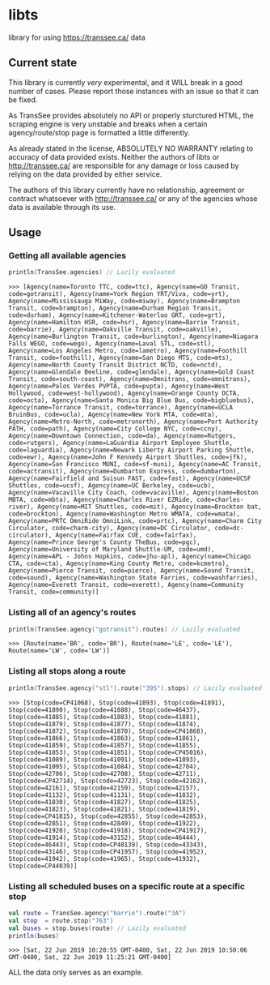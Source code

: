 # libts

library for using https://transsee.ca/ data

## Current state

This library is currently *very* experimental, and it WILL break in a good number of cases.
Please report those instances with an issue so that it can be fixed.

As TransSee provides absolutely no API or properly sturctured HTML, the scraping engine is very unstable and breaks when
a certain agency/route/stop page is formatted a little differently.

As already stated in the license, ABSOLUTELY NO WARRANTY relating to accuracy of data provided exists. Neither the authors of libts or http://transsee.ca/ are responsible for any damage or loss caused by relying on the data provided by either service.

The authors of this library currently have no relationship, agreement or contract whatsoever with http://transsee.ca/ or any of the agencies whose data is available through its use.

## Usage

### Getting all available agencies

```kotlin
println(TransSee.agencies) // Lazily evaluated
```
```
>>> [Agency(name=Toronto TTC, code=ttc), Agency(name=GO Transit, code=gotransit), Agency(name=York Region YRT/Viva, code=yrt), Agency(name=Mississauga MiWay, code=miway), Agency(name=Brampton Transit, code=brampton), Agency(name=Durham Region Transit, code=durham), Agency(name=Kitchener-Waterloo GRT, code=grt), Agency(name=Hamilton HSR, code=hsr), Agency(name=Barrie Transit, code=barrie), Agency(name=Oakville Transit, code=oakville), Agency(name=Burlington Transit, code=burlington), Agency(name=Niagara Falls WEGO, code=wego), Agency(name=Laval STL, code=stl), Agency(name=Los Angeles Metro, code=lametro), Agency(name=Foothill Transit, code=foothill), Agency(name=San Diego MTS, code=mts), Agency(name=North County Transit District NCTD, code=nctd), Agency(name=Glendale Beeline, code=glendale), Agency(name=Gold Coast Transit, code=south-coast), Agency(name=Omnitrans, code=omnitrans), Agency(name=Palos Verdes PVPTA, code=pvpta), Agency(name=West Hollywood, code=west-hollywood), Agency(name=Orange County OCTA, code=octa), Agency(name=Santa Monica Big Blue Bus, code=bigbluebus), Agency(name=Torrance Transit, code=torrance), Agency(name=UCLA BruinBus, code=ucla), Agency(name=New York MTA, code=mta), Agency(name=Metro-North, code=metronorth), Agency(name=Port Authority PATH, code=path), Agency(name=City College NYC, code=ccny), Agency(name=Downtown Connection, code=da), Agency(name=Rutgers, code=rutgers), Agency(name=LaGuardia Airport Employee Shuttle, code=laguardia), Agency(name=Newark Liberty Airport Parking Shuttle, code=ewr), Agency(name=John F Kennedy Airport Shuttles, code=jfk), Agency(name=San Francisco MUNI, code=sf-muni), Agency(name=AC Transit, code=actransit), Agency(name=Dumbarton Express, code=dumbarton), Agency(name=Fairfield and Suisun FAST, code=fast), Agency(name=UCSF Shuttles, code=ucsf), Agency(name=UC Berkeley, code=ucb), Agency(name=Vacaville City Coach, code=vacaville), Agency(name=Boston MBTA, code=mbta), Agency(name=Charles River EZRide, code=charles-river), Agency(name=MIT Shuttles, code=mit), Agency(name=Brockton bat, code=brockton), Agency(name=Washington Metro WMATA, code=wmata), Agency(name=PRTC OmniRide OmniLink, code=prtc), Agency(name=Charm City Circulator, code=charm-city), Agency(name=DC Circulator, code=dc-circulator), Agency(name=Fairfax CUE, code=fairfax), Agency(name=Prince George's County TheBus, code=pgc), Agency(name=University of Maryland Shuttle-UM, code=umd), Agency(name=APL - Johns Hopkins, code=jhu-apl), Agency(name=Chicago CTA, code=cta), Agency(name=King County Metro, code=kcmetro), Agency(name=Pierce Transit, code=pierce), Agency(name=Sound Transit, code=sound), Agency(name=Washington State Farries, code=washfarries), Agency(name=Everett Transit, code=everett), Agency(name=Community Transit, code=community)]
```

### Listing all of an agency's routes
```kotlin
println(TransSee.agency("gotransit").routes) // Lazily evaluated
```
```
>>> [Route(name='BR', code='BR'), Route(name='LE', code='LE'), Route(name='LW', code='LW')]
```


### Listing all stops along a route
```kotlin
println(TransSee.agency("stl").route("39S").stops) // Lazily evaluated
```
```
>>> [Stop(code=CP41068), Stop(code=41893), Stop(code=41891), Stop(code=41890), Stop(code=41888), Stop(code=46437), Stop(code=41885), Stop(code=41883), Stop(code=41881), Stop(code=41879), Stop(code=41877), Stop(code=41874), Stop(code=41872), Stop(code=41870), Stop(code=CP41868), Stop(code=41866), Stop(code=41863), Stop(code=41861), Stop(code=41859), Stop(code=41857), Stop(code=41855), Stop(code=41853), Stop(code=41851), Stop(code=CP45016), Stop(code=41089), Stop(code=41091), Stop(code=41093), Stop(code=41095), Stop(code=41084), Stop(code=42704), Stop(code=42706), Stop(code=42708), Stop(code=42711), Stop(code=CP42714), Stop(code=42723), Stop(code=42162), Stop(code=42161), Stop(code=42159), Stop(code=42157), Stop(code=41132), Stop(code=41131), Stop(code=41832), Stop(code=41830), Stop(code=41827), Stop(code=41825), Stop(code=41823), Stop(code=41821), Stop(code=41819), Stop(code=CP41815), Stop(code=42855), Stop(code=42853), Stop(code=42851), Stop(code=42849), Stop(code=41922), Stop(code=41920), Stop(code=41918), Stop(code=CP41917), Stop(code=41914), Stop(code=43152), Stop(code=46444), Stop(code=46443), Stop(code=CP48139), Stop(code=43343), Stop(code=43146), Stop(code=CP41957), Stop(code=41952), Stop(code=41942), Stop(code=41965), Stop(code=41932), Stop(code=CP44039)]
```

### Listing all scheduled buses on a specific route at a specific stop
```kotlin
val route = TransSee.agency("barrie").route("3A")
val stop  = route.stop("763")
val buses = stop.buses(route) // Lazily evaluated
println(buses)
```
```
>>> [Sat, 22 Jun 2019 10:20:55 GMT-0400, Sat, 22 Jun 2019 10:50:06 GMT-0400, Sat, 22 Jun 2019 11:25:21 GMT-0400]
```

ALL the data only serves as an example.
